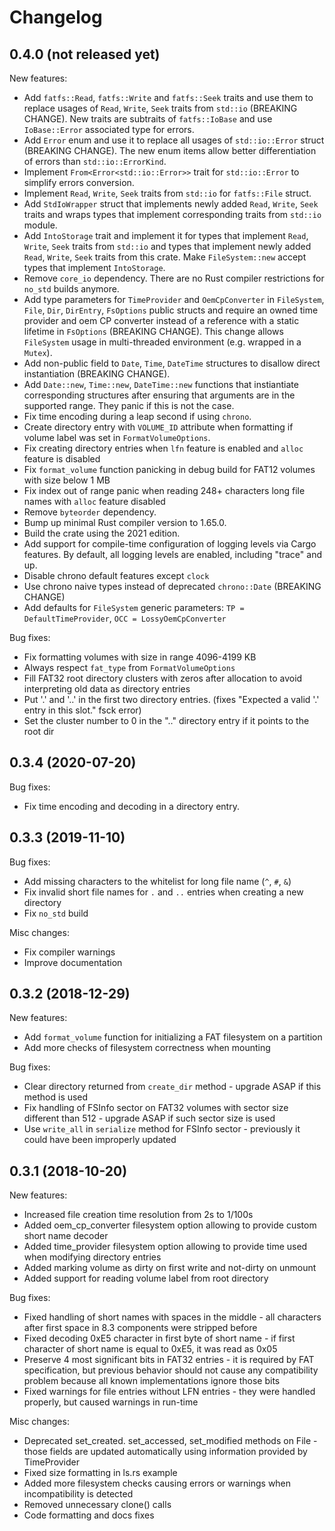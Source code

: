 Changelog
=========

0.4.0 (not released yet)
------------------------
New features:
* Add `fatfs::Read`, `fatfs::Write` and `fatfs::Seek` traits and use them to replace usages of `Read`, `Write`, `Seek`
  traits from `std::io` (BREAKING CHANGE). New traits are subtraits of `fatfs::IoBase` and use `IoBase::Error`
  associated type for errors.
* Add `Error` enum and use it to replace all usages of `std::io::Error` struct (BREAKING CHANGE). The new enum items
  allow better differentiation of errors than `std::io::ErrorKind`.
* Implement `From<Error<std::io::Error>>` trait for `std::io::Error` to simplify errors conversion.
* Implement `Read`, `Write`, `Seek` traits from `std::io` for `fatfs::File` struct.
* Add `StdIoWrapper` struct that implements newly added `Read`, `Write`, `Seek` traits and wraps types that implement
  corresponding traits from `std::io` module.
* Add `IntoStorage` trait and implement it for types that implement `Read`, `Write`, `Seek` traits from `std::io` and
  types that implement newly added `Read`, `Write`, `Seek` traits from this crate. Make `FileSystem::new` accept types
  that implement `IntoStorage`.
* Remove `core_io` dependency. There are no Rust compiler restrictions for `no_std` builds anymore.
* Add type parameters for `TimeProvider` and `OemCpConverter` in `FileSystem`, `File`, `Dir`, `DirEntry`, `FsOptions`
  public structs and require an owned time provider and oem CP converter instead of a reference with a static lifetime in
  `FsOptions` (BREAKING CHANGE). This change allows `FileSystem` usage in multi-threaded environment (e.g. wrapped in a
  `Mutex`).
* Add non-public field to `Date`, `Time`, `DateTime` structures to disallow direct instantiation (BREAKING CHANGE).
* Add `Date::new`, `Time::new`, `DateTime::new` functions that instiantiate corresponding structures after ensuring
  that arguments are in the supported range. They panic if this is not the case.
* Fix time encoding during a leap second if using `chrono`.
* Create directory entry with `VOLUME_ID` attribute when formatting if volume label was set in `FormatVolumeOptions`.
* Fix creating directory entries when `lfn` feature is enabled and `alloc` feature is disabled
* Fix `format_volume` function panicking in debug build for FAT12 volumes with size below 1 MB
* Fix index out of range panic when reading 248+ characters long file names with `alloc` feature disabled
* Remove `byteorder` dependency.
* Bump up minimal Rust compiler version to 1.65.0.
* Build the crate using the 2021 edition.
* Add support for compile-time configuration of logging levels via Cargo features. By default, all logging levels are
  enabled, including "trace" and up.
* Disable chrono default features except `clock`
* Use chrono naive types instead of deprecated `chrono::Date` (BREAKING CHANGE)
* Add defaults for `FileSystem` generic parameters: `TP = DefaultTimeProvider`, `OCC = LossyOemCpConverter`

Bug fixes:
* Fix formatting volumes with size in range 4096-4199 KB
* Always respect `fat_type` from `FormatVolumeOptions`
* Fill FAT32 root directory clusters with zeros after allocation to avoid interpreting old data as directory entries
* Put '.' and '..' in the first two directory entries. (fixes "Expected a valid '.' entry in this slot." fsck error)
* Set the cluster number to 0 in the ".." directory entry if it points to the root dir

0.3.4 (2020-07-20)
------------------
Bug fixes:
* Fix time encoding and decoding in a directory entry.

0.3.3 (2019-11-10)
------------------
Bug fixes:
* Add missing characters to the whitelist for long file name (`^`, `#`, `&`)
* Fix invalid short file names for `.` and `..` entries when creating a new directory
* Fix `no_std` build

Misc changes:
* Fix compiler warnings
* Improve documentation

0.3.2 (2018-12-29)
------------------
New features:
* Add `format_volume` function for initializing a FAT filesystem on a partition
* Add more checks of filesystem correctness when mounting

Bug fixes:
* Clear directory returned from `create_dir` method - upgrade ASAP if this method is used
* Fix handling of FSInfo sector on FAT32 volumes with sector size different than 512 - upgrade ASAP if such sector size is used
* Use `write_all` in `serialize` method for FSInfo sector - previously it could have been improperly updated

0.3.1 (2018-10-20)
------------------
New features:
* Increased file creation time resolution from 2s to 1/100s
* Added oem_cp_converter filesystem option allowing to provide custom short name decoder
* Added time_provider filesystem option allowing to provide time used when modifying directory entries
* Added marking volume as dirty on first write and not-dirty on unmount
* Added support for reading volume label from root directory

Bug fixes:
* Fixed handling of short names with spaces in the middle - all characters after first space in 8.3 components were
  stripped before
* Fixed decoding 0xE5 character in first byte of short name - if first character of short name is equal to 0xE5,
  it was read as 0x05
* Preserve 4 most significant bits in FAT32 entries - it is required by FAT specification, but previous behavior
  should not cause any compatibility problem because all known implementations ignore those bits
* Fixed warnings for file entries without LFN entries - they were handled properly, but caused warnings in run-time

Misc changes:
* Deprecated set_created. set_accessed, set_modified methods on File - those fields are updated automatically using
  information provided by TimeProvider
* Fixed size formatting in ls.rs example
* Added more filesystem checks causing errors or warnings when incompatibility is detected
* Removed unnecessary clone() calls
* Code formatting and docs fixes
